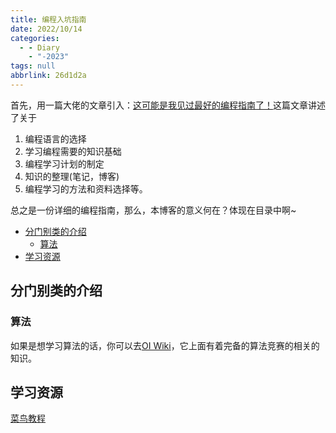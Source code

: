 ```yaml
---
title: 编程入坑指南
date: 2022/10/14
categories:
  - - Diary
    - "-2023"
tags: null
abbrlink: 26d1d2a
---
```



首先，用一篇大佬的文章引入：[这可能是我见过最好的编程指南了！](https://zhuanlan.zhihu.com/p/34418394)这篇文章讲述了关于
1. 编程语言的选择
2. 学习编程需要的知识基础
3. 编程学习计划的制定
4. 知识的整理(笔记，博客)
5. 编程学习的方法和资料选择等。

总之是一份详细的编程指南，那么，本博客的意义何在？体现在目录中啊~  
- [分门别类的介绍](#分门别类的介绍)
  - [算法](#算法)
- [学习资源](#学习资源)

## 分门别类的介绍
### 算法
如果是想学习算法的话，你可以去[OI Wiki](https://oi-wiki.org/)，它上面有着完备的算法竞赛的相关的知识。

## 学习资源
[菜鸟教程](https://www.runoob.com/)